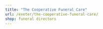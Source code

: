 ```yaml
---
title: "The Cooperative Funeral Care"
url: /exeter/the-cooperative-funeral-care/
shop: funeral directors
---
```

